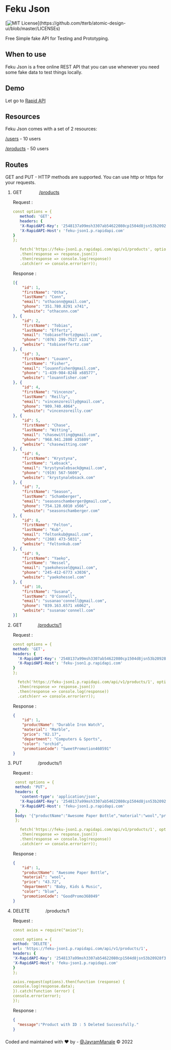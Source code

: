 
# Feku Json

[![MIT License](https://img.shields.io/apm/l/atomic-design-ui.svg?)](https://github.com/tterb/atomic-design-ui/blob/master/LICENSEs)


Free Simple fake API for Testing and Prototyping.

## When to use
Feku Json is a free online REST API that you can use whenever you need some fake data to test things locally.

## Demo

Let go to [Rapid API](https://rapidapi.com/jaymanale29/api/feku-json1/)


## Resources
Feku Json comes with a set of 2 resources:

[/users](https://rapidapi.com/jaymanale29/api/feku-json1) - 10 users

[/products](https://rapidapi.com/jaymanale29/api/feku-json1) - 50 users

## Routes
GET and PUT - HTTP methods are supported. You can use http or https for your requests.

1. GET    &emsp;&emsp; &emsp;    [/products](https://fekujson.herokuapp.com/api/v1/products)

    Request :
     ```yaml
     const options = {
        method: 'GET',
        headers: {
        'X-RapidAPI-Key': '2548137a99msh3307ab54622080cp1504d8jsn53b20928f346',
        'X-RapidAPI-Host': 'feku-json1.p.rapidapi.com'
    }
    };
    
        fetch('https://feku-json1.p.rapidapi.com/api/v1/products', options)
        .then(response => response.json())
        .then(response => console.log(response))
        .catch(err => console.error(err));
     ```
    Response :
    ```json
    [{
        "id": 1,
        "firstName": "Otha",
        "lastName": "Conn",
        "email": "othaconn@gmail.com",
        "phone": "351.780.8291 x741",
        "website": "othaconn.com"
    }, {
        "id": 2,
        "firstName": "Tobias",
        "lastName": "Effertz",
        "email": "tobiaseffertz@gmail.com",
        "phone": "(076) 299-7527 x131",
        "website": "tobiaseffertz.com"
    }, {
        "id": 3,
        "firstName": "Louann",
        "lastName": "Fisher",
        "email": "louannfisher@gmail.com",
        "phone": "1-439-984-8248 x68577",
        "website": "louannfisher.com"
    }, {
        "id": 4,
        "firstName": "Vincenzo",
        "lastName": "Reilly",
        "email": "vincenzoreilly@gmail.com",
        "phone": "909.740.4064",
        "website": "vincenzoreilly.com"
    }, {
        "id": 5,
        "firstName": "Chase",
        "lastName": "Witting",
        "email": "chasewitting@gmail.com",
        "phone": "968.941.2800 x35809",
        "website": "chasewitting.com"
    }, {
        "id": 6,
        "firstName": "Krystyna",
        "lastName": "Lebsack",
        "email": "krystynalebsack@gmail.com",
        "phone": "(919) 567-5609",
        "website": "krystynalebsack.com"
    }, {
        "id": 7,
        "firstName": "Season",
        "lastName": "Schamberger",
        "email": "seasonschamberger@gmail.com",
        "phone": "754.128.6010 x566",
        "website": "seasonschamberger.com"
    }, {
        "id": 8,
        "firstName": "Felton",
        "lastName": "Kub",
        "email": "feltonkub@gmail.com",
        "phone": "(260) 473-5031",
        "website": "feltonkub.com"
    }, {
        "id": 9,
        "firstName": "Yaeko",
        "lastName": "Hessel",
        "email": "yaekohessel@gmail.com",
        "phone": "245-412-6773 x3036",
        "website": "yaekohessel.com"
    }, {
        "id": 10,
        "firstName": "Susana",
        "lastName": "O'Connell",
        "email": "susanao'connell@gmail.com",
        "phone": "039.163.6571 x6062",
        "website": "susanao'connell.com"
    }]
    ```

2. GET    &emsp;&emsp;&emsp;    [/products/1](https://fekujson.herokuapp.com/api/v1/products/1)

    Request :
    
     ```yaml
     const options = {
     method: 'GET',
     headers: {
       'X-RapidAPI-Key': '2548137a99msh3307ab54622080cp1504d8jsn53b20928f346',
       'X-RapidAPI-Host': 'feku-json1.p.rapidapi.com'
     }
    };
    
       fetch('https://feku-json1.p.rapidapi.com/api/v1/products/1', options)
       .then(response => response.json())
       .then(response => console.log(response))
       .catch(err => console.error(err));
     ```
    Response :
    
    ```json
    {
        "id": 1,
        "productName": "Durable Iron Watch",
        "material": "Marble",
        "price": "82.17",
        "department": "Computers & Sports",
        "color": "orchid",
        "promotionCode": "SweetPromotion460591"
    }
    ```

3. PUT    &emsp;&emsp;&emsp;     /products/1

    Request :
    ```yaml
     const options = {
     method: 'PUT',
     headers: {
       'content-type': 'application/json',
       'X-RapidAPI-Key': '2548137a99msh3307ab54622080cp1504d8jsn53b20928f346',
       'X-RapidAPI-Host': 'feku-json1.p.rapidapi.com'
     },
     body: '{"productName":"Awesome Paper Bottle","material":"wool","price":"43.72","department":"Baby, Kids & Music","color":"blue","promotionCode":"GoodPromo368049"}'
     };
    
       fetch('https://feku-json1.p.rapidapi.com/api/v1/products/1', options)
       .then(response => response.json())
       .then(response => console.log(response))
       .catch(err => console.error(err));
    ```
    
    Response :
    ```json
    {
        "id": 1,
        "productName": "Awesome Paper Bottle",
        "material": "wool",
        "price": "43.72",
        "department": "Baby, Kids & Music",
        "color": "blue",
        "promotionCode": "GoodPromo368049"
    }
    ```


4. DELETE    &emsp;&emsp;&emsp;     /products/1

      Request :

    ```yaml
   const axios = require("axios");
   
   const options = {
   method: 'DELETE',
   url: 'https://feku-json1.p.rapidapi.com/api/v1/products/1',
   headers: {
   'X-RapidAPI-Key': '2548137a99msh3307ab54622080cp1504d8jsn53b20928f346',
   'X-RapidAPI-Host': 'feku-json1.p.rapidapi.com'
   }
   };
   
   axios.request(options).then(function (response) {
   console.log(response.data);
   }).catch(function (error) {
   console.error(error);
   });
    ```

   Response :

    ```json
    {
      "message":"Product with ID : 5 Deleted Successfully."  
    }
    ```

###
Coded and maintained with ❤️ by - [@JayramManale](https://www.jayrammanale.com/)
© 2022